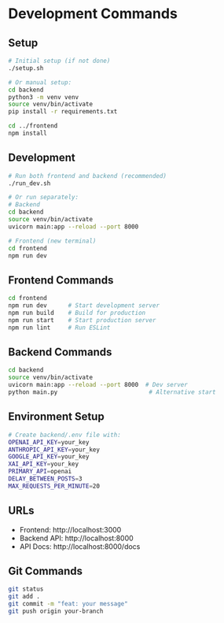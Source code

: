 # Development Commands

## Setup
```bash
# Initial setup (if not done)
./setup.sh

# Or manual setup:
cd backend
python3 -m venv venv
source venv/bin/activate
pip install -r requirements.txt

cd ../frontend
npm install
```

## Development
```bash
# Run both frontend and backend (recommended)
./run_dev.sh

# Or run separately:
# Backend
cd backend
source venv/bin/activate
uvicorn main:app --reload --port 8000

# Frontend (new terminal)
cd frontend
npm run dev
```

## Frontend Commands
```bash
cd frontend
npm run dev      # Start development server
npm run build    # Build for production
npm run start    # Start production server
npm run lint     # Run ESLint
```

## Backend Commands
```bash
cd backend
source venv/bin/activate
uvicorn main:app --reload --port 8000  # Dev server
python main.py                          # Alternative start
```

## Environment Setup
```bash
# Create backend/.env file with:
OPENAI_API_KEY=your_key
ANTHROPIC_API_KEY=your_key
GOOGLE_API_KEY=your_key
XAI_API_KEY=your_key
PRIMARY_API=openai
DELAY_BETWEEN_POSTS=3
MAX_REQUESTS_PER_MINUTE=20
```

## URLs
- Frontend: http://localhost:3000
- Backend API: http://localhost:8000
- API Docs: http://localhost:8000/docs

## Git Commands
```bash
git status
git add .
git commit -m "feat: your message"
git push origin your-branch
```